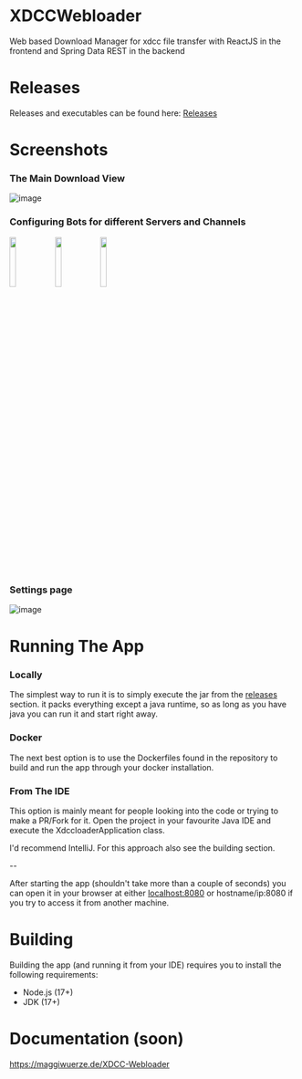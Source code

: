 # XDCCWebloader
Web based Download Manager for xdcc file transfer with ReactJS in the frontend and Spring Data REST in the backend

# Releases
Releases and executables can be found here:
[Releases](https://github.com/MaggiWuerze/xddcwebloader/releases)

# Screenshots

### The Main Download View
![image](https://user-images.githubusercontent.com/9729962/184309789-07bce483-73ec-4159-aaac-4b8e75598cef.png)

### Configuring Bots for different Servers and Channels
<img src="https://user-images.githubusercontent.com/9729962/184310278-6973ae76-a08e-43f4-93d4-0776c8d0a078.png" width="15%"></img> <img src="https://user-images.githubusercontent.com/9729962/184310219-024bc28c-7226-4aa0-bb75-1be2e3efec65.png" width="15%"></img> <img src="https://user-images.githubusercontent.com/9729962/184310113-8230d5ec-4824-4e36-83a0-0ec65a902819.png" width="15%"></img> 

### Settings page
![image](https://user-images.githubusercontent.com/9729962/184346810-f5fb1803-664d-43dc-9b40-1c684ffc290e.png)

# Running The App
### Locally 
The simplest way to run it is to simply execute the jar from the [releases](https://github.com/MaggiWuerze/xddcwebloader/releases) section. it packs everything except a java runtime, so as long as you have java you can run it and start right away.
### Docker
The next best option is to use the Dockerfiles found in the repository to build and run the app through your docker installation.
### From The IDE
This option is mainly meant for people looking into the code or trying to make a PR/Fork for it. Open the project in your favourite Java IDE and execute the XdccloaderApplication class.  

I'd recommend IntelliJ. For this approach also see the building section.

--  

After starting the app (shouldn't take more than a couple of seconds) you can open it in your browser at either [localhost:8080](localhost:8080) or hostname/ip:8080 if you try to access it from another machine. 

# Building
Building the app (and running it from your IDE) requires you to install the following requirements:  
- Node.js (17+)  
- JDK (17+)


# Documentation (soon)
https://maggiwuerze.de/XDCC-Webloader
